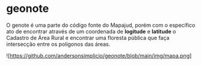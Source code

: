 # geonote
O genote é uma parte do código fonte do Mapajud, porém com o específico ato de encontrar através de um coordenada de **logitude** e **latitude** o Cadastro de Área Rural e encontrar uma floresta pública que faça intersecção entre os poligonos das áreas.

![https://github.com/andersonsimplicio/geonote/blob/main/img/mapa.png]

